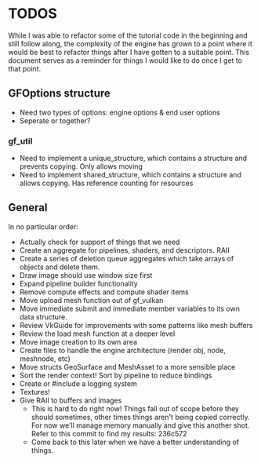 # TODOS

While I was able to refactor some of the tutorial code in the beginning and still follow along, the complexity of 
the engine has grown to a point where it would be best to refactor things after I have gotten to a suitable point.
This document serves as a reminder for things I would like to do once I get to that point.

## GFOptions structure
- Need two types of options: engine options & end user options
- Seperate or together?

### gf_util
- Need to implement a unique_structure, which contains a structure and prevents copying. Only allows moving
- Need to implement shared_structure, which contains a structure and allows copying. Has reference counting for resources

## General
In no particular order:
- Actually check for support of things that we need
- Create an aggregate for pipelines, shaders, and descriptors. RAII
- Create a series of deletion queue aggregates which take arrays of objects and delete them.
- Draw image should use window size first
- Expand pipeline builder functionality
- Remove compute effects and compute shader items
- Move upload mesh function out of gf_vulkan
- Move immediate submit and immediate member variables to its own data structure.
- Review VkGuide for improvements with some patterns like mesh buffers
- Review the load mesh function at a deeper level
- Move image creation to its own area
- Create files to handle the engine architecture (render obj, node, meshnode, etc)
- Move structs GeoSurface and MeshAsset to a more sensible place
- Sort the render context! Sort by pipeline to reduce bindings
- Create or #include a logging system
- Textures!
- Give RAII to buffers and images
    - This is hard to do right now! Things fall out of scope before they should sometimes, other times things aren't being copied correctly. For now we'll manage memory manually and give this another shot. Refer to this commit to find my results: 236c572
    - Come back to this later when we have a better understanding of things.